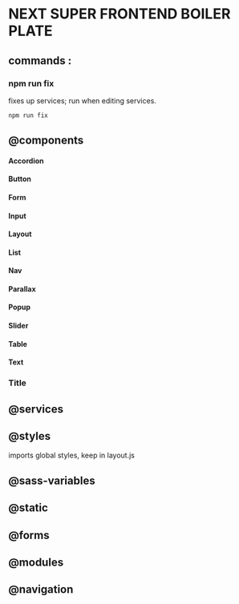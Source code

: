 # NEXT SUPER FRONTEND BOILER PLATE

## commands :

### npm run fix
fixes up services; run when editing services.
```sh
npm run fix
```
## @components
#### Accordion
#### Button
#### Form
#### Input
#### Layout
#### List
#### Nav
#### Parallax
#### Popup
#### Slider
#### Table
#### Text
### Title
## @services

## @styles
imports global styles, keep in layout.js
## @sass-variables

## @static

## @forms

## @modules

## @navigation
